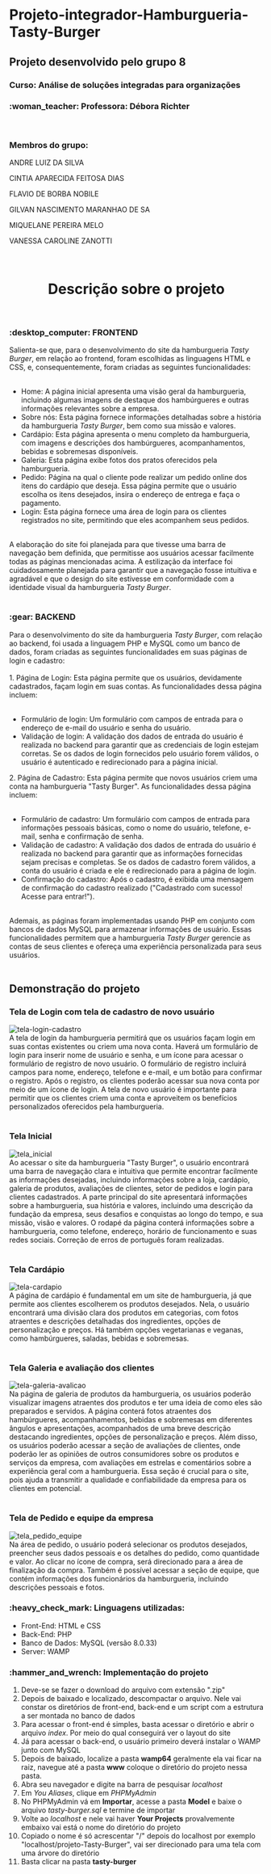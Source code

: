 # Projeto-integrador-Hamburgueria-Tasty-Burger

## Projeto desenvolvido pelo grupo 8

<h3>Curso:  Análise de soluções integradas para organizações </h3>

<h3>:woman_teacher: Professora:&nbsp;Débora Richter</h3>
</br>
<h3>Membros do grupo: </h3>
  <p>ANDRE LUIZ DA SILVA</p>
  <p>CINTIA APARECIDA FEITOSA DIAS</p>
  <p>FLAVIO DE BORBA NOBILE</p>
  <p>GILVAN NASCIMENTO MARANHAO DE SA</p>
  <p>MIQUELANE PEREIRA MELO</p>
  <p>VANESSA CAROLINE ZANOTTI</p>
    
</br>
<h1 align="center">Descrição sobre o projeto</h1>


<br>
<h3>:desktop_computer: FRONTEND</h3>
Salienta-se que, para o desenvolvimento do site da hamburgueria <i>Tasty Burger</i>, em relação ao frontend, foram escolhidas as linguagens HTML e CSS, e, consequentemente, foram criadas as seguintes funcionalidades:
<ul>
	<br>
	<li>Home: A página inicial apresenta uma visão geral da hamburgueria, incluindo algumas imagens de destaque dos hambúrgueres e outras informações relevantes sobre a empresa.</li>	 
	<li>Sobre nós: Esta página fornece informações detalhadas sobre a história da hamburgueria <i>Tasty Burger</i>, bem como sua missão e valores.</li>	
	<li>Cardápio: Esta página apresenta o menu completo da hamburgueria, com imagens e descrições dos hambúrgueres, acompanhamentos, bebidas e sobremesas disponíveis.</li>	
	<li>Galeria: Esta página exibe fotos dos pratos oferecidos pela hamburgueria.</li>	
	<li>Pedido: Página na qual o cliente pode realizar um pedido online dos itens do cardápio que deseja. Essa página permite que o usuário escolha os itens desejados, insira o endereço de entrega e faça o pagamento.</li>	
	<li>Login: Esta página fornece uma área de login para os clientes registrados no site, permitindo que eles acompanhem seus pedidos.</li>
</ul>
<br>
	A elaboração do site foi planejada para que tivesse uma barra de navegação bem definida, que permitisse aos usuários acessar facilmente todas as páginas mencionadas acima. A estilização da interface foi cuidadosamente planejada para garantir que a navegação fosse intuitiva e agradável e que o design do site estivesse em conformidade com a identidade visual da hamburgueria <i>Tasty Burger</i>.
<br>
<br>
<h3>:gear: BACKEND</h3>
Para o desenvolvimento do site da hamburgueria <i>Tasty Burger</i>, com relação ao backend, foi usada a linguagem PHP e MySQL como um banco de dados, foram criadas as seguintes funcionalidades em suas páginas de login e cadastro:
<br>
<br>
1. Página de Login: Esta página permite que os usuários, devidamente cadastrados, façam login em suas contas. As funcionalidades dessa página incluem:

<ul>
	<br>
	<li> Formulário de login: Um formulário com campos de entrada para o endereço de e-mail do usuário e senha do usuário.</li>
	<li>Validação de login: A validação dos dados de entrada do usuário é realizada no backend para garantir que as credenciais de login estejam corretas. Se os dados de login fornecidos pelo usuário forem válidos, o usuário é autenticado e redirecionado para a página inicial.</li>
</ul>
2. Página de Cadastro: Esta página permite que novos usuários criem uma conta na hamburgueria "Tasty Burger". As funcionalidades dessa página incluem:
<br>
<br>
<ul>
	<li> Formulário de cadastro: Um formulário com campos de entrada para informações pessoais básicas, como o nome do usuário, telefone, e-mail, senha e confirmação de senha.</li>
	<li>Validação de cadastro: A validação dos dados de entrada do usuário é realizada no backend para garantir que as informações fornecidas sejam precisas e completas. Se os dados de cadastro forem válidos, a conta do usuário é criada e ele é redirecionado para a página de login.</li>
	<li> Confirmação do cadastro: Após o cadastro, é exibida uma mensagem de confirmação do cadastro realizado ("Cadastrado com sucesso! Acesse para entrar!").</li>
	<br>
</ul>
Ademais, as páginas foram implementadas usando PHP em conjunto com bancos de dados MySQL para armazenar informações de usuário. Essas funcionalidades permitem que a hamburgueria <i>Tasty Burger</i> gerencie as contas de seus clientes e ofereça uma experiência personalizada para seus usuários.
<br>
<br>

<h2> Demonstração do projeto</h2>
<h3>Tela de Login com tela de cadastro de novo usuário</h3>

![tela-login-cadastro](https://github.com/gilvannas/projeto_vaquinha/assets/76489700/52f92462-7fde-4c88-88ad-7b176ad3f566)
<br>
A tela de login da hamburgueria permitirá que os usuários façam login em suas contas existentes ou criem uma nova conta. Haverá um formulário de login para inserir nome de usuário e senha, e um ícone para acessar o formulário de registro de novo usuário. O formulário de registro incluirá campos para nome, endereço, telefone e e-mail, e um botão para confirmar o registro. Após o registro, os clientes poderão acessar sua nova conta por meio de um ícone de login. A tela de novo usuário é importante para permitir que os clientes criem uma conta e aproveitem os benefícios personalizados oferecidos pela hamburgueria.
<br>
<br>

<h3>Tela Inicial</h3>

![tela_inicial](https://github.com/gilvannas/projeto_vaquinha/assets/76489700/c310d241-a59e-487f-a640-a2b00ef76f2f)
<br>
Ao acessar o site da hamburgueria "Tasty Burger", o usuário encontrará uma barra de navegação clara e intuitiva que permite encontrar facilmente as informações desejadas, incluindo informações sobre a loja, cardápio, galeria de produtos, avaliações de clientes, setor de pedidos e login para clientes cadastrados. A parte principal do site apresentará informações sobre a hamburgueria, sua história e valores, incluindo uma descrição da fundação da empresa, seus desafios e conquistas ao longo do tempo, e sua missão, visão e valores. O rodapé da página conterá informações sobre a hamburgueria, como telefone, endereço, horário de funcionamento e suas redes sociais. Correção de erros de português foram realizadas.
<br>
<br>

<h3>Tela Cardápio</h3>

![tela-cardapio](https://github.com/gilvannas/projeto_vaquinha/assets/76489700/33c6fc04-3d0e-4707-8973-c356f353bcd3)
<br>
A página de cardápio é fundamental em um site de hamburgueria, já que permite aos clientes escolherem os produtos desejados. Nela, o usuário encontrará uma divisão clara dos produtos em categorias, com fotos atraentes e descrições detalhadas dos ingredientes, opções de personalização e preços. Há também opções vegetarianas e veganas, como hambúrgueres, saladas, bebidas e sobremesas.
<br>
<br>

<h3>Tela Galeria e avaliação dos clientes</h3>

![tela-galeria-avalicao](https://github.com/gilvannas/projeto_vaquinha/assets/76489700/211ec7ad-07a4-4ca3-a14c-831df0bc4f4e)
<br>
Na página de galeria de produtos da hamburgueria, os usuários poderão visualizar imagens atraentes dos produtos e ter uma ideia de como eles são preparados e servidos. A página conterá fotos atraentes dos hambúrgueres, acompanhamentos, bebidas e sobremesas em diferentes ângulos e apresentações, acompanhados de uma breve descrição destacando ingredientes, opções de personalização e preços. Além disso, os usuários poderão acessar a seção de avaliações de clientes, onde poderão ler as opiniões de outros consumidores sobre os produtos e serviços da empresa, com avaliações em estrelas e comentários sobre a experiência geral com a hamburgueria. Essa seção é crucial para o site, pois ajuda a transmitir a qualidade e confiabilidade da empresa para os clientes em potencial.
<br>
<br>

<h3>Tela de Pedido e equipe da empresa</h3>

![tela_pedido_equipe](https://github.com/gilvannas/projeto_vaquinha/assets/76489700/130926ee-e284-464f-85c5-71e7969c38b5)
<br>
Na área de pedido, o usuário poderá selecionar os produtos desejados, preencher seus dados pessoais e os detalhes do pedido, como quantidade e valor. Ao clicar no ícone de compra, será direcionado para a área de finalização da compra. Também é possível acessar a seção de equipe, que contém informações dos funcionários da hamburgueria, incluindo descrições pessoais e fotos.

<h3>:heavy_check_mark: Linguagens utilizadas:</h3>
<ul>
	<li>Front-End: HTML e CSS</li>
	<li>Back-End: PHP</li>
	<li>Banco de Dados: MySQL (versão 8.0.33)</li>
	<li>Server: WAMP</li>
</ul>


<h3>:hammer_and_wrench: Implementação do projeto</h3>
	<ol> 
	<li>Deve-se se fazer o download do arquivo com extensão ".zip" </li>
	<li>Depois de baixado e localizado, descompactar o arquivo. Nele vai constar os diretórios de front-end, back-end e um script com a estrutura a ser montada no banco de dados</li>
	<li>Para acessar o front-end é simples, basta acessar o diretório e abrir o arquivo <i>index</i>. Por meio do qual conseguirá ver o layout do site</li>
	<li>Já para acessar o back-end, o usuário primeiro deverá instalar o WAMP junto com MySQL </li>
	<li>Depois de baixado, localize a pasta <b>wamp64</b> geralmente ela vai ficar na raiz, navegue até a pasta <b>www</b> coloque o diretório do projeto nessa pasta.  
	<li>Abra seu navegador e digite na barra de pesquisar <i>localhost</i></li>
	<li>Em <i>You Aliases</i>, clique em <i>PHPMyAdmin</i></li>
	<li>No PHPMyAdmin vá em <b>Importar</b>, acesse a pasta <b>Model</b> e baixe o arquivo <i>tasty-burger.sql</i> e termine de importar</li>
	<li>Volte ao <i>localhost</i> e nele vai haver <b>Your Projects</b> provalvemente embaixo vai está o nome do diretório do projeto</li>
	<li>Copiado o nome é só acrescentar "/" depois do localhost por exemplo "localhost/projeto-Tasty-Burger", vai ser direcionado para uma tela com uma árvore do diretório</li>
	<li>Basta clicar na pasta <b>tasty-burger</b></li>
	</ol>
	
